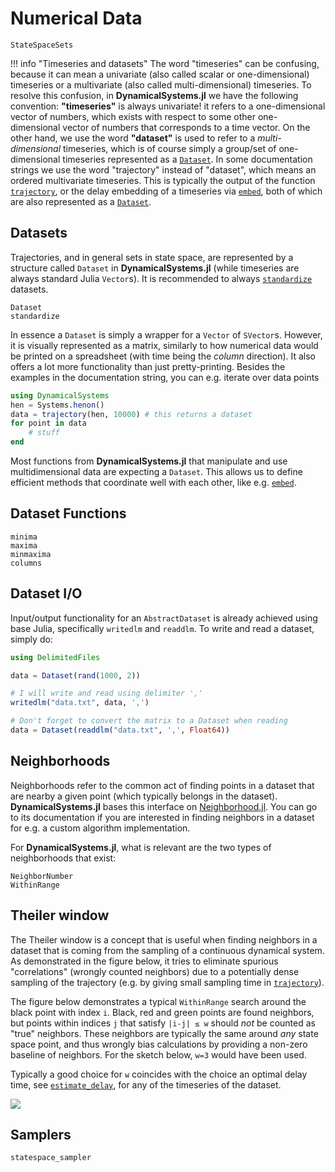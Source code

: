 # Numerical Data

```@docs
StateSpaceSets
```


!!! info "Timeseries and datasets"
    The word "timeseries" can be confusing, because it can mean a univariate (also called scalar or one-dimensional) timeseries or a multivariate (also called multi-dimensional) timeseries.
    To resolve this confusion, in **DynamicalSystems.jl** we have the following convention: **"timeseries"** is always univariate! it refers to a one-dimensional vector of numbers, which exists with respect to some other one-dimensional vector of numbers that corresponds to a time vector.
    On the other hand, we use the word **"dataset"** is used to refer to a *multi-dimensional* timeseries, which is of course simply a group/set of one-dimensional timeseries represented as a [`Dataset`](@ref).
    In some documentation strings we use the word "trajectory" instead of "dataset",
    which means an ordered multivariate timeseries.
    This is typically the output of the function [`trajectory`](@ref), or the delay embedding of a timeseries via [`embed`](@ref), both of which are also represented as a [`Dataset`](@ref).


## Datasets

Trajectories, and in general sets in state space, are represented by a structure called `Dataset` in **DynamicalSystems.jl**
(while timeseries are always standard Julia `Vector`s).
It is recommended to always [`standardize`](@ref) datasets.
```@docs
Dataset
standardize
```

In essence a `Dataset` is simply a wrapper for a `Vector` of `SVector`s.
However, it is visually represented as a matrix, similarly to how numerical data would be printed on a spreadsheet (with time being the *column* direction).
It also offers a lot more functionality than just pretty-printing.
Besides the examples in the documentation string, you can e.g. iterate over data points
```julia
using DynamicalSystems
hen = Systems.henon()
data = trajectory(hen, 10000) # this returns a dataset
for point in data
    # stuff
end
```

Most functions from **DynamicalSystems.jl** that manipulate and use multidimensional data are expecting a `Dataset`.
This allows us to define efficient methods that coordinate well with each other, like e.g. [`embed`](@ref).

## Dataset Functions
```@docs
minima
maxima
minmaxima
columns
```

## Dataset I/O
Input/output functionality for an `AbstractDataset` is already achieved using base Julia, specifically `writedlm` and `readdlm`.
To write and read a dataset, simply do:

```julia
using DelimitedFiles

data = Dataset(rand(1000, 2))

# I will write and read using delimiter ','
writedlm("data.txt", data, ',')

# Don't forget to convert the matrix to a Dataset when reading
data = Dataset(readdlm("data.txt", ',', Float64))
```

## Neighborhoods
Neighborhoods refer to the common act of finding points in a dataset that are nearby a given point (which typically belongs in the dataset).
**DynamicalSystems.jl** bases this interface on [Neighborhood.jl](https://julianeighbors.github.io/Neighborhood.jl/dev/).
You can go to its documentation if you are interested in finding neighbors in a dataset for e.g. a custom algorithm implementation.

For **DynamicalSystems.jl**, what is relevant are the two types of neighborhoods that exist:
```@docs
NeighborNumber
WithinRange
```


## Theiler window
The Theiler window is a concept that is useful when finding neighbors in a dataset that is coming from the sampling of a continuous dynamical system.
As demonstrated in the figure below, it tries to eliminate spurious "correlations" (wrongly counted neighbors) due to a potentially dense sampling of the trajectory (e.g. by giving small sampling time in [`trajectory`](@ref)).

The figure below demonstrates a typical `WithinRange` search around the black point with index `i`. Black, red and green points are found neighbors, but points within indices `j` that satisfy `|i-j| ≤ w` should *not* be counted as "true" neighbors.
These neighbors are typically the same around _any_ state space point, and thus wrongly bias calculations by providing a non-zero baseline of neighbors.
For the sketch below, `w=3` would have been used.

Typically a good choice for `w` coincides with the choice an optimal delay time, see [`estimate_delay`](@ref), for any of the timeseries of the dataset.

![](theiler.png)

## Samplers
```@docs
statespace_sampler
```